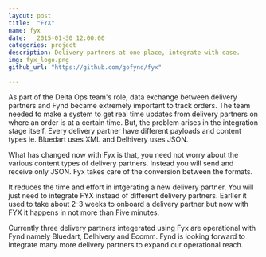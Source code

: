 ```yaml
---
layout: post
title:  "FYX"
name: fyx
date:   2015-01-30 12:00:00
categories: project
description: Delivery partners at one place, integrate with ease.
img: fyx_logo.png
github_url: "https://github.com/gofynd/fyx"

---
```


 <p>As part of the Delta Ops team's role, data exchange between delivery partners and Fynd became extremely important to track orders. The team needed to make a system to get real time updates from delivery partners on where an order is at a certain time. But, the problem arises in the integration stage itself. Every delivery partner have different payloads and content types ie. Bluedart uses XML and Delhivery uses JSON.
 </p>
 
 <p>
 What has changed now with Fyx is that, you need not worry about the various content types of delivery partners. Instead you will send and receive only JSON.
 Fyx takes care of the conversion between the formats.
 </p>
 
 <p>It reduces the time and effort in intgerating a new delivery partner. You will just need to integrate FYX instead of different delivery partners. Earlier it used to take about 2-3 weeks to onboard a delivery partner but now with FYX it happens in not more than Five minutes.
 </p>
 
 <p>
  Currently three delivery partners integerated using Fyx are operational with Fynd namely Bluedart, Delhivery and Ecomm. Fynd is looking forward to integrate many more delivery partners to expand our operational reach.
 </p>
 
